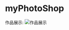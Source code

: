 # myPhotoShop

作品展示:
![作品展示](https://user-images.githubusercontent.com/101451523/176076338-9f16d34c-d362-4eae-ba7e-03298ffcecaf.png)
